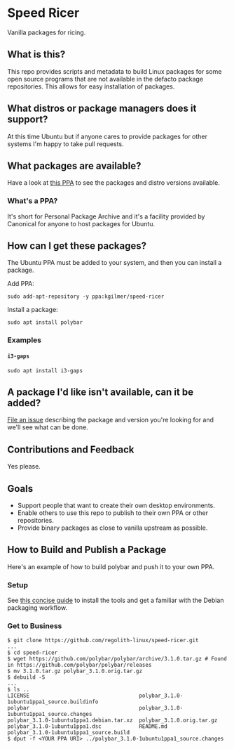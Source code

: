 # Speed Ricer

Vanilla packages for ricing.

## What is this?

This repo provides scripts and metadata to build Linux packages for some open source programs that are not available in the defacto package repositories.  This allows for easy installation of packages. 

## What distros or package managers does it support?

At this time Ubuntu but if anyone cares to provide packages for other systems I'm happy to take pull requests.

## What packages are available?

Have a look at [this PPA](https://launchpad.net/~kgilmer/+archive/ubuntu/speed-ricer) to see the packages and distro versions available.

### What's a PPA?

It's short for Personal Package Archive and it's a facility provided by Canonical for anyone to host packages for Ubuntu.

## How can I get these packages?

The Ubuntu PPA must be added to your system, and then you can install a package.

Add PPA:
```
sudo add-apt-repository -y ppa:kgilmer/speed-ricer
```

Install a package:
```
sudo apt install polybar
```

### Examples

#### `i3-gaps`

```
sudo apt install i3-gaps
```

## A package I'd like isn't available, can it be added?

[File an issue](https://github.com/regolith-linux/speed-ricer/issues) describing the package and version you're looking for and we'll see what can be done.

## Contributions and Feedback

Yes please.

## Goals

* Support people that want to create their own desktop environments.
* Enable others to use this repo to publish to their own PPA or other repositories.
* Provide binary packages as close to vanilla upstream as possible. 

## How to Build and Publish a Package

Here's an example of how to build polybar and push it to your own PPA.

### Setup

See [this concise guide](https://wiki.debian.org/BuildingTutorial) to install the tools and get a familiar with the Debian packaging workflow.

### Get to Business

```
$ git clone https://github.com/regolith-linux/speed-ricer.git
...
$ cd speed-ricer
$ wget https://github.com/polybar/polybar/archive/3.1.0.tar.gz # Found in https://github.com/polybar/polybar/releases
$ mv 3.1.0.tar.gz polybar_3.1.0.orig.tar.gz
$ debuild -S
...
$ ls ..
LICENSE                                   polybar_3.1.0-1ubuntu1ppa1_source.buildinfo
polybar                                   polybar_3.1.0-1ubuntu1ppa1_source.changes
polybar_3.1.0-1ubuntu1ppa1.debian.tar.xz  polybar_3.1.0.orig.tar.gz
polybar_3.1.0-1ubuntu1ppa1.dsc            README.md
polybar_3.1.0-1ubuntu1ppa1_source.build
$ dput -f <YOUR PPA URI> ../polybar_3.1.0-1ubuntu1ppa1_source.changes
```